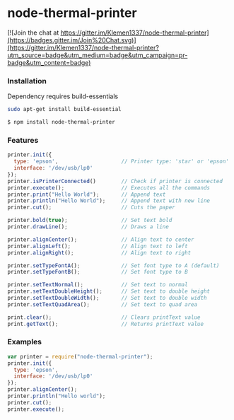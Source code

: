 # node-thermal-printer

[![Join the chat at https://gitter.im/Klemen1337/node-thermal-printer](https://badges.gitter.im/Join%20Chat.svg)](https://gitter.im/Klemen1337/node-thermal-printer?utm_source=badge&utm_medium=badge&utm_campaign=pr-badge&utm_content=badge)

### Installation
Dependency requires build-essentials
```bash
sudo apt-get install build-essential
```

```bash
$ npm install node-thermal-printer
```

### Features
```js
printer.init({
  type: 'epson',                    // Printer type: 'star' or 'epson'
  interface: '/dev/usb/lp0'
});
printer.isPrinterConnected()        // Check if printer is connected
printer.execute();                  // Executes all the commands
printer.print("Hello World");       // Append text
printer.println("Hello World");     // Append text with new line
printer.cut();                      // Cuts the paper

printer.bold(true);                 // Set text bold
printer.drawLine();                 // Draws a line

printer.alignCenter();              // Align text to center
printer.alignLeft();                // Align text to left
printer.alignRight();               // Align text to right

printer.setTypeFontA();             // Set font type to A (default)
printer.setTypeFontB();             // Set font type to B

printer.setTextNormal();            // Set text to normal
printer.setTextDoubleHeight();      // Set text to double height
printer.setTextDoubleWidth();       // Set text to double width
printer.setTextQuadArea();          // Set text to quad area

print.clear();                      // Clears printText value
print.getText();                    // Returns printText value
```

### Examples
```js
var printer = require("node-thermal-printer");
printer.init({
  type: 'epson',
  interface: '/dev/usb/lp0'
});
printer.alignCenter();
printer.println("Hello world");
printer.cut();
printer.execute();
```

